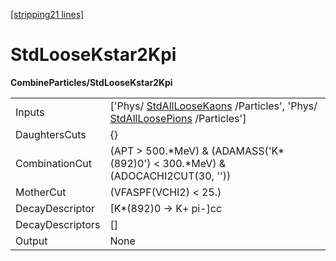 [[stripping21 lines]](./stripping21-index)

# StdLooseKstar2Kpi

**CombineParticles/StdLooseKstar2Kpi**

|                  |                                                                                                                                                  |
|------------------|--------------------------------------------------------------------------------------------------------------------------------------------------|
| Inputs           | ['Phys/ [StdAllLooseKaons](./stripping21-stdallloosekaons) /Particles', 'Phys/ [StdAllLoosePions](./stripping21-stdallloosepions) /Particles'] |
| DaughtersCuts    | {}                                                                                                                                               |
| CombinationCut   | (APT \> 500.\*MeV) & (ADAMASS('K\*(892)0') \< 300.\*MeV) & (ADOCACHI2CUT(30, ''))                                                                |
| MotherCut        | (VFASPF(VCHI2) \< 25.)                                                                                                                           |
| DecayDescriptor  | [K\*(892)0 -\> K+ pi-]cc                                                                                                                       |
| DecayDescriptors | []                                                                                                                                             |
| Output           | None                                                                                                                                             |
